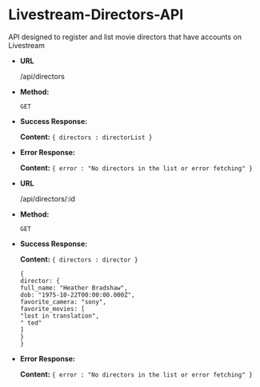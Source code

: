 Livestream-Directors-API
========================

  API designed to register and list movie directors that have accounts on Livestream

* **URL**

  /api/directors

* **Method:**

  `GET`

* **Success Response:**

    **Content:** `{ directors : directorList }`

* **Error Response:**

    **Content:** `{ error : "No directors in the list or error fetching" }`

* **URL**

  /api/directors/:id

* **Method:**

  `GET`

* **Success Response:**

    **Content:** `{ directors : director }`
    ```
    {
    director: {
    full_name: "Heather Bradshaw",
    dob: "1975-10-22T00:00:00.000Z",
    favorite_camera: "sony",
    favorite_movies: [
    "lost in translation",
    " ted"
    ]
    }
    }
    ```

* **Error Response:**

    **Content:** `{ error : "No directors in the list or error fetching" }`